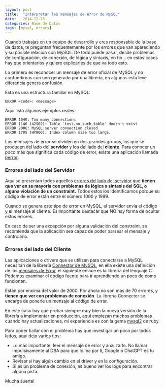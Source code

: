 ```yaml
---
layout: post
title:  "Interpretar los mensajes de error de MySQL"
date:   2014-12-26
categories: Base de Datos
tags: [mysql, errors]
---
```


Cuando trabajas en un equipo de desarrollo y eres responsable de la base de datos, te preguntan frecuentemente por los errores que van apareciendo y su posible relación con MySQL. De todo puede pasar, desde problemas de configuración, de conexión, de lógica y sintaxis, en fin... en estos casos hay que orientarlos y quiero explicarles de que va todo esto.

Lo primero es reconocer un mensaje de error oficial de MySQL y no confundirnos con uno generado por una librería, en algunos esta leve diferencia genera confusión.

Esta es una estructura familiar en MySQL:

```
ERROR <code>: <message>
```

Aquí listo algunos ejemplos reales:

```
ERROR 1040: Too many connections
ERROR 1146 (42S02): Table 'test.no_such_table' doesn't exist
ERROR 2006: MySQL server connection closed
ERROR 1709 (HY000): Index column size too large.
```

Los mensajes de error se dividen en dos grandes grupos, los que se producen del lado del **servidor** y los del lado del **cliente**. Para conocer un poco más que significa cada código de error, existe una aplicación llamada [perror](https://dev.mysql.com/doc/refman/8.0/en/perror.html).

### Errores del lado del Servidor

Aquí se presentan todos aquellos [errores del lado del servidor](https://dev.mysql.com/doc/mysql-errors/8.0/en/server-error-reference.html) que **tienen que  ver en su mayoría con problemas de lógica o sintaxis del SQL, o alguna violación de un constraint.** Todos estos los identificamos porque su código de error están entre el número 1000 y 1999.

Cuando se genera este tipo de error en MySQL, el servidor envía el código y el mensaje al cliente. Es importante destacar que NO hay forma de ocultar estos errores.

En caso de ser una excepción por alguna validación del constraint, se recomienda que la aplicación sea capaz de poder parsear el mensaje y controlarlo.

### Errores del lado del Cliente

Las aplicaciones o drivers que se utilizan para conectarse a MySQL necesitan de la librería [Connector de MySQL](http://dev.mysql.com/downloads/connector/c/), en ella existe una definición de los [mensajes de Error](https://dev.mysql.com/doc/mysql-errors/8.0/en/client-error-reference.html), el siguiente enlace es la librería del lenguaje C. Podemos examinar el código fuente para ir aprendiendo un poco de como funcionan.

Están por encima del valor de 2000. Por ahora no son más de 70 errores, y **tienen que ver con problemas de conexión**. La librería Connector se encarga de ponerle un mensaje al código de error.

En este caso hay que probar siempre muy bien la nueva versión de la librería a implementar en producción, aquí empiezan muchos problemas cuando hay actualizaciones, mi experiencia es con la gema [mysql2](https://github.com/brianmario/mysql2) de ruby.

Para poder hallar con el problema hay que investigar un poco por todos lados, aquí dejo varios tips:

* Lo más importante, leer el mensaje de error y analizarlo. No llamar impulsivamente al DBA para que lo lea por ti, Google ó ChatGPT es tu amigo.
* Revisar si hay algún cambio en el driver y en la configuración.
* Si es un problema de conexión, es bueno ver los logs para encontrar alguna pista.

Mucha suerte!
